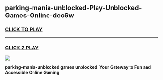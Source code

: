 
## parking-mania-unblocked-Play-Unblocked-Games-Online-deo6w
<h3>
<a href="https://premium76.site?title=parking-mania-unblocked&ref=25A">CLICK TO PLAY</a></h3>
<hr>

<h3>
<a href="https://premium76.site?title=parking-mania-unblocked&ref=25A">CLICK 2 PLAY</a>
  
</h3>

<a href="https://premium76.site?title=parking-mania-unblocked&ref=25A"><img src="https://clearcache.store/games.png"></a>


**parking-mania-unblocked games unblocked: Your Gateway to Fun and Accessible Online Gaming**
